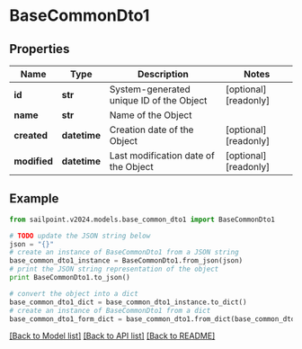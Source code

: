 # BaseCommonDto1


## Properties

Name | Type | Description | Notes
------------ | ------------- | ------------- | -------------
**id** | **str** | System-generated unique ID of the Object | [optional] [readonly] 
**name** | **str** | Name of the Object | 
**created** | **datetime** | Creation date of the Object | [optional] [readonly] 
**modified** | **datetime** | Last modification date of the Object | [optional] [readonly] 

## Example

```python
from sailpoint.v2024.models.base_common_dto1 import BaseCommonDto1

# TODO update the JSON string below
json = "{}"
# create an instance of BaseCommonDto1 from a JSON string
base_common_dto1_instance = BaseCommonDto1.from_json(json)
# print the JSON string representation of the object
print BaseCommonDto1.to_json()

# convert the object into a dict
base_common_dto1_dict = base_common_dto1_instance.to_dict()
# create an instance of BaseCommonDto1 from a dict
base_common_dto1_form_dict = base_common_dto1.from_dict(base_common_dto1_dict)
```
[[Back to Model list]](../README.md#documentation-for-models) [[Back to API list]](../README.md#documentation-for-api-endpoints) [[Back to README]](../README.md)


